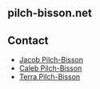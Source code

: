 ## pilch-bisson.net

## Contact

* [Jacob Pilch-Bisson](mailto:jacob@pilch-bisson.net)
* [Caleb Pilch-Bisson](mailto:caleb@pilch-bisson.net)
* [Terra Pilch-Bisson](mailto:terra@pilch-bisson.net)
